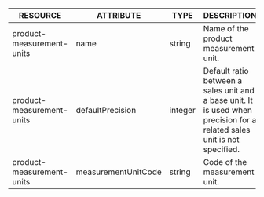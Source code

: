 | RESOURCE | ATTRIBUTE | TYPE | DESCRIPTION |
| --- | --- | --- | --- |
| product-measurement-units | name | string | Name of the product measurement unit. |
| product-measurement-units | defaultPrecision | integer | Default ratio between a sales unit and a base unit. It is used when precision for a related sales unit is not specified. |
| product-measurement-units | measurementUnitCode | string | Code of the measurement unit. |
